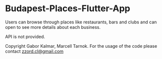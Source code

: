 # Budapest-Places-Flutter-App

Users can browse through places like restaurants, bars and clubs and can open to see more details about each business. 

API is not provided.

Copyright Gabor Kalmar, Marcell Tarnok. For the usage of the code please contact zzord.cl@gmail.com
